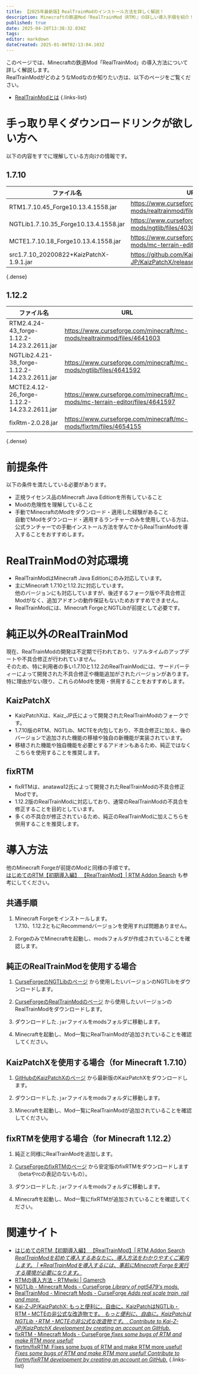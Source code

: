 ```yaml
---
title: 【2025年最新版】RealTrainModのインストール方法を詳しく解説！
description: Minecraftの鉄道Mod『RealTrainMod（RTM）』の詳しい導入手順を紹介！このページを読めば純正版のバージョン1.7.10・1.12.2の導入方法のほか、改良版のKaizPatchX・fixRTMの導入方法もまるわかり！
published: true
date: 2025-04-28T13:38:32.038Z
tags: 
editor: markdown
dateCreated: 2025-01-08T02:13:04.103Z
---
```


このページでは、Minecraftの鉄道Mod「RealTrainMod」の導入方法について詳しく解説します。  
RealTrainModがどのようなModなのか知りたい方は、以下のページをご覧ください。  
- [RealTrainModとは](/ja/home#realtrainmodとは)
{.links-list}

# 手っ取り早くダウンロードリンクが欲しい方へ

以下の内容をすでに理解している方向けの情報です。

## 1.7.10
| ファイル名                              | URL                                                                          |
| --------------------------------------- | ---------------------------------------------------------------------------- |
| RTM1.7.10.45_Forge10.13.4.1558.jar      | https://www.curseforge.com/minecraft/mc-mods/realtrainmod/files/6221539      |
| NGTLib1.7.10.35_Forge10.13.4.1558.jar   | https://www.curseforge.com/minecraft/mc-mods/ngtlib/files/4030452            |
| MCTE1.7.10.18_Forge10.13.4.1558.jar     | https://www.curseforge.com/minecraft/mc-mods/mc-terrain-editor/files/4030456 |
| src1.7.10_20200822+KaizPatchX-1.9.1.jar | https://github.com/Kai-Z-JP/KaizPatchX/releases/tag/v1.9.1                   |
{.dense}

## 1.12.2
| ファイル名                                    | URL                                                                          |
| --------------------------------------------- | ---------------------------------------------------------------------------- |
| RTM2.4.24-43_forge-1.12.2-14.23.2.2611.jar    | https://www.curseforge.com/minecraft/mc-mods/realtrainmod/files/4641603      |
| NGTLib2.4.21-38_forge-1.12.2-14.23.2.2611.jar | https://www.curseforge.com/minecraft/mc-mods/ngtlib/files/4641592            |
| MCTE2.4.12-26_forge-1.12.2-14.23.2.2611.jar   | https://www.curseforge.com/minecraft/mc-mods/mc-terrain-editor/files/4641597 |
| fixRtm-2.0.28.jar                             | https://www.curseforge.com/minecraft/mc-mods/fixrtm/files/4654155            |
{.dense}

# 前提条件
以下の条件を満たしている必要があります。
* 正規ライセンス品のMinecraft Java Editionを所有していること
* Modの危険性を理解していること
* 手動でMinecraftのModをダウンロード・適用した経験があること  
  自動でModをダウンロード・適用するランチャーのみを使用している方は、公式ランチャーでの手動インストール方法を学んでからRealTrainModを導入することをおすすめします。

# RealTrainModの対応環境

* RealTrainModはMinecraft Java Editionにのみ対応しています。
* 主にMinecraft 1.7.10と1.12.2に対応しています。  
  他のバージョンにも対応していますが、後述するフォーク版や不具合修正Modがなく、追加アドオンの動作保証もないためおすすめできません。
* RealTrainModには、Minecraft ForgeとNGTLibが前提として必要です。

# 純正以外のRealTrainMod
現在、RealTrainModの開発は不定期で行われており、リアルタイムのアップデートや不具合修正が行われていません。  
そのため、特に利用者の多い1.7.10と1.12.2のRealTrainModには、サードパーティーによって開発された不具合修正や機能追加がされたバージョンがあります。  
特に理由がない限り、これらのModを使用・併用することをおすすめします。

## KaizPatchX

* KaizPatchXは、Kaiz_JP氏によって開発されたRealTrainModのフォークです。
* 1.7.10版のRTM、NGTLib、MCTEを内包しており、不具合修正に加え、後のバージョンで追加された機能の移植や独自の新機能が実装されています。
* 移植された機能や独自機能を必要とするアドオンもあるため、純正ではなくこちらを使用することを推奨します。

## fixRTM

* fixRTMは、anatawa12氏によって開発されたRealTrainModの不具合修正Modです。
* 1.12.2版のRealTrainModに対応しており、通常のRealTrainModの不具合を修正することを目的としています。
* 多くの不具合が修正されているため、純正のRealTrainModに加えこちらを併用することを推奨します。

# 導入方法

他のMinecraft Forgeが前提のModと同様の手順です。  
[はじめてのRTM【初期導入編】 【RealTrainMod】| RTM Addon Search](https://rtmaddon-search.com/how_to_rtm/) も参考にしてください。

## 共通手順

1. Minecraft Forgeをインストールします。  
   1.7.10、1.12.2ともにRecommendバージョンを使用すれば問題ありません。

2. ForgeのみでMinecraftを起動し、modsフォルダが作成されていることを確認します。

## 純正のRealTrainModを使用する場合

1. [CurseForgeのNGTLibのページ](https://www.curseforge.com/minecraft/mc-mods/ngtlib) から使用したいバージョンのNGTLibをダウンロードします。

2. [CurseForgeのRealTrainModのページ](https://www.curseforge.com/minecraft/mc-mods/realtrainmod) から使用したいバージョンのRealTrainModをダウンロードします。

3. ダウンロードした`.jar`ファイルをmodsフォルダに移動します。

4. Minecraftを起動し、Mod一覧にRealTrainModが追加されていることを確認してください。

## KaizPatchXを使用する場合（for Minecraft 1.7.10）

1. [GitHubのKaizPatchXのページ](https://github.com/Kai-Z-JP/KaizPatchX) から最新版のKaizPatchXをダウンロードします。

2. ダウンロードした`.jar`ファイルをmodsフォルダに移動します。

3. Minecraftを起動し、Mod一覧にRealTrainModが追加されていることを確認してください。

## fixRTMを使用する場合（for Minecraft 1.12.2）

1. 純正と同様にRealTrainModを追加します。

2. [CurseForgeのfixRTMのページ](https://www.curseforge.com/minecraft/mc-mods/fixrtm) から安定版のfixRTMをダウンロードします（betaやrcの表記のないもの）。

3. ダウンロードした`.jar`ファイルをmodsフォルダに移動します。

4. Minecraftを起動し、Mod一覧にfixRTMが追加されていることを確認してください。

# 関連サイト
- [はじめてのRTM【初期導入編】 【RealTrainMod】| RTM Addon Search *RealTrainModを初めて導入するあなたに、導入方法をわかりやすくご案内します。 | ※RealTrainModを導入するには、事前にMinecraft Forgeを実行する環境が必要になります。*](https://rtmaddon-search.com/how_to_rtm/)
- [RTMの導入方法 - RTMwiki | Gamerch](https://gamerch.com/realtrainmod/677453)
- [NGTLib - Minecraft Mods - CurseForge *Library of ngt5479's mods.*](https://www.curseforge.com/minecraft/mc-mods/ngtlib)
- [RealTrainMod - Minecraft Mods - CurseForge *Adds real scale train, rail and more.*](https://www.curseforge.com/minecraft/mc-mods/realtrainmod)
- [Kai-Z-JP/KaizPatchX: もっと便利に、自由に。KaizPatchはNGTLib・RTM・MCTEの非公式な改造物です。 *もっと便利に、自由に。KaizPatchはNGTLib・RTM・MCTEの非公式な改造物です。. Contribute to Kai-Z-JP/KaizPatchX development by creating an account on GitHub.*](https://github.com/Kai-Z-JP/KaizPatchX)
- [fixRTM - Minecraft Mods - CurseForge *fixes some bugs of RTM and make RTM more useful!*](https://www.curseforge.com/minecraft/mc-mods/fixrtm)
- [fixrtm/fixRTM: Fixes some bugs of RTM and make RTM more useful! *Fixes some bugs of RTM and make RTM more useful! Contribute to fixrtm/fixRTM development by creating an account on GitHub.*](https://github.com/fixrtm/fixRTM)
{.links-list}